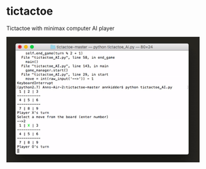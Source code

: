 # tictactoe
Tictactoe with minimax computer AI player

![](https://github.com/a-tbd/tictactoe/blob/master/tictactoe.gif)

